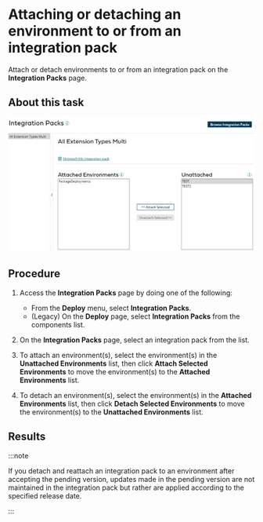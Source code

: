 # Attaching or detaching an environment to or from an integration pack 

<head>
  <meta name="guidename" content="Integration"/>
  <meta name="context" content="GUID-945ac79e-202b-4c22-adad-2b32667dc031"/>
</head>


Attach or detach environments to or from an integration pack on the **Integration Packs** page.

## About this task

![img-int-attaching_detaching_environment_to_from_integration_pack](../Images/img-int-attaching_detaching_environment_to_from_integration_pack_fe963e01-504f-44dd-9a8d-a46fb37369d0.jpg)

## Procedure

1.  Access the **Integration Packs** page by doing one of the following:

    -   From the **Deploy** menu, select **Integration Packs**.
    -   (Legacy) On the **Deploy** page, select **Integration Packs** from the components list.
2.  On the **Integration Packs** page, select an integration pack from the list.

3.  To attach an environment(s), select the environment(s) in the **Unattached Environments** list, then click **Attach Selected Environments** to move the environment(s) to the **Attached Environments** list.

4.  To detach an environment(s), select the environment(s) in the **Attached Environments** list, then click **Detach Selected Environments** to move the environment(s) to the **Unattached Environments** list.

## Results

:::note

If you detach and reattach an integration pack to an environment after accepting the pending version, updates made in the pending version are not maintained in the integration pack but rather are applied according to the specified release date.

:::